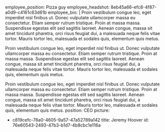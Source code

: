employee_position: Pizza guy
employee_headshot: 8eb45a66-efc8-4f87-a0d9-c4161c63d61b
employee_bio: |
  Proin vestibulum congue leo, eget imperdiet nisl finibus ut. Donec vulputate ullamcorper massa eu consectetur. Etiam semper rutrum tristique. Proin at massa massa. Suspendisse egestas elit sed sagittis laoreet. Aenean congue, massa sit amet tincidunt pharetra, orci risus feugiat dui, a malesuada neque felis vitae tortor. Mauris tortor leo, malesuada et sodales quis, elementum quis metus.
  
  Proin vestibulum congue leo, eget imperdiet nisl finibus ut. Donec vulputate ullamcorper massa eu consectetur. Etiam semper rutrum tristique. Proin at massa massa. Suspendisse egestas elit sed sagittis laoreet. Aenean congue, massa sit amet tincidunt pharetra, orci risus feugiat dui, a malesuada neque felis vitae tortor. Mauris tortor leo, malesuada et sodales quis, elementum quis metus.
  
  Proin vestibulum congue leo, eget imperdiet nisl finibus ut. Donec vulputate ullamcorper massa eu consectetur. Etiam semper rutrum tristique. Proin at massa massa. Suspendisse egestas elit sed sagittis laoreet. Aenean congue, massa sit amet tincidunt pharetra, orci risus feugiat dui, a malesuada neque felis vitae tortor. Mauris tortor leo, malesuada et sodales quis, elementum quis metus.
position: CEO
picture:
  - c819cefc-78a0-4605-9a57-47a52789a142
title: Jeremy Hoover
id: 76e60543-2493-47b3-b1d7-4b8cbc1e116a

